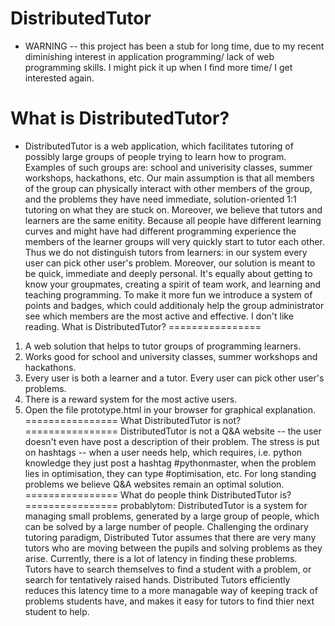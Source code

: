 DistributedTutor
================
- WARNING -- this project has been a stub for long time, due to my recent diminishing interest in application programming/ lack of web programming skills. I might pick it up when I find more time/ I get interested again.

What is DistributedTutor?
================
- DistributedTutor is a web application, which facilitates tutoring of possibly large groups of people trying to learn how to program. Examples of such groups are: school and univerisity classes, summer workshops, hackathons, etc. Our main assumption is that all members of the group can physically interact with other members of the group, and the problems they have need immediate, solution-oriented 1:1 tutoring on what they are stuck on. Moreover, we believe that tutors and learners are the same enitity. Because all people have different learning curves and might have had different programming experience the members of the learner groups will very quickly start to tutor each other. Thus we do not distinguish tutors from learners: in our system every user can pick other user's problem. Moreover, our solution is meant to be quick, immediate and deeply personal. It's equally about getting to know your groupmates, creating a spirit of team work, and learning and teaching programming. To make it more fun we introduce a system of points and badges, which could additionaly help the group administrator see which members are the most active and effective.
I don't like reading. What is DistributedTutor?
================
1) A web solution that helps to tutor groups of programming learners.
2) Works good for school and university classes, summer workshops and hackathons.
3) Every user is both a learner and a tutor. Every user can pick other user's problems.
4) There is a reward system for the most active users.
5) Open the file prototype.html in your browser for graphical explanation.
================
What DistributedTutor is not?
================
DistributedTutor is not a Q&A website -- the user doesn't even have post a description of their problem. The stress is put on hashtags -- when a user needs help, which requires, i.e. python knowledge they just post a hashtag #pythonmaster, when the problem lies in optimisation, they can type #optimisation, etc. For long standing problems we believe Q&A websites remain an optimal solution.
================
What do people think DistributedTutor is?
================
probablytom:
DistributedTutor is a system for managing small problems, generated by a large group of people, which can be solved by a large number of people. Challenging the ordinary tutoring paradigm, Distributed Tutor assumes that there are very many tutors who are moving between the pupils and solving problems as they arise. 
Currently, there is a lot of latency in finding these problems. Tutors have to search themselves to find a student with a problem, or search for tentatively raised hands. Distributed Tutors efficiently reduces this latency time to a more managable way of keeping track of problems students have, and makes it easy for tutors to find thier next student to help.
